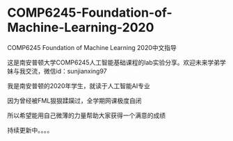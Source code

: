 # COMP6245-Foundation-of-Machine-Learning-2020
COMP6245 Foundation of Machine Learning 2020中文指导

这是南安普顿大学COMP6245人工智能基础课程的lab实验分享。欢迎未来学弟学妹与我交流，微信id：sunjianxing97

我是南安普顿的2020年学生，就读于人工智能AI专业

因为曾经被FML狠狠蹂躏过，全学期网课极度自闭

所以希望能用自己微薄的力量帮助大家获得一个满意的成绩

持续更新中。。。。
